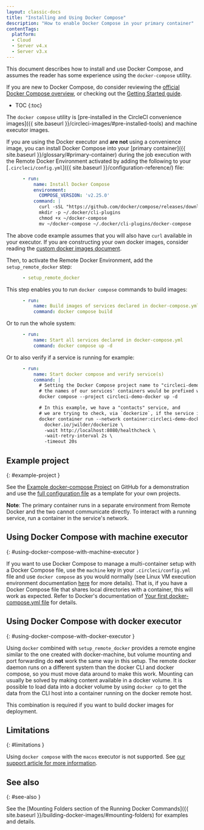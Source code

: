 ```yaml
---
layout: classic-docs
title: "Installing and Using Docker Compose"
description: "How to enable Docker Compose in your primary container"
contentTags:
  platform:
  - Cloud
  - Server v4.x
  - Server v3.x
---
```


This document describes how to install and use Docker Compose, and assumes the reader has some experience using the `docker-compose` utility.

If you are new to Docker Compose, do consider reviewing the [official Docker Compose overview](https://docs.docker.com/compose/), or checking out the [Getting Started guide](https://docs.docker.com/compose/gettingstarted/).

* TOC
{:toc}

The `docker compose` utility is [pre-installed in the CircleCI convenience
images]({{ site.baseurl }}/circleci-images/#pre-installed-tools) and machine executor images.

If you are using the Docker executor and **are not** using a convenience image, you can install Docker Compose into your [primary container]({{ site.baseurl }}/glossary/#primary-container) during the job execution with the Remote Docker Environment activated by adding the following to your [`.circleci/config.yml`]({{ site.baseurl }}/configuration-reference/) file:

```yml
      - run:
          name: Install Docker Compose
          environment:
            COMPOSE_VERSION: 'v2.25.0'
          command: |
            curl -sSL "https://github.com/docker/compose/releases/download/${COMPOSE_VERSION}/docker-compose-$(uname -s)-$(uname -m)" -o ~/docker-compose
            mkdir -p ~/.docker/cli-plugins
            chmod +x ~/docker-compose
            mv ~/docker-compose ~/.docker/cli-plugins/docker-compose
```

The above code example assumes that you will also have `curl` available in your
executor. If you are constructing your own docker images, consider reading the
[custom docker images document]({{site.baseurl}}/custom-images/).

Then, to activate the Remote Docker Environment, add the `setup_remote_docker` step:

```yml
      - setup_remote_docker
```

This step enables you to run `docker compose` commands to build images:

```yml
      - run:
          name: Build images of services declared in docker-compose.yml
          command: docker compose build
```

Or to run the whole system:

```yml
      - run:
          name: Start all services declared in docker-compose.yml
          command: docker compose up -d
```

Or to also verify if a service is running for example:

```yml
      - run:
          name: Start docker compose and verify service(s)
          command: |
            # Setting the Docker Compose project name to "circleci-demo-docker" means
            # the names of our services' containers would be prefixed with "circleci-demo-docker".
            docker compose --project circleci-demo-docker up -d

            # In this example, we have a "contacts" service, and
            # we are trying to check, via `dockerize`, if the service is ready.
            docker container run --network container:circleci-demo-docker_contacts_1 \
              docker.io/jwilder/dockerize \
              -wait http://localhost:8080/healthcheck \
              -wait-retry-interval 2s \
              -timeout 20s
```

## Example project
{: #example-project }

See the [Example docker-compose Project](https://github.com/circleci/cci-demo-docker/tree/docker-compose) on GitHub for a demonstration and use the [full configuration file](https://github.com/circleci/cci-demo-docker/blob/docker-compose/.circleci/config.yml) as a template for your own projects.

**Note**: The primary container runs in a separate environment from Remote Docker and the two cannot communicate directly. To interact with a running service, run a container in the service's network.

## Using Docker Compose with machine executor
{: #using-docker-compose-with-machine-executor }

If you want to use Docker Compose to manage a multi-container setup with a Docker Compose file, use the `machine` key in your `.circleci/config.yml` file and use `docker compose` as you would normally (see Linux VM execution environment documentation [here]({{site.baseurl}}/using-linuxvm) for more details). That is, if you have a Docker Compose file that shares local directories with a container, this will work as expected. Refer to Docker's documentation of [Your first docker-compose.yml file](https://docs.docker.com/get-started/part3/#your-first-docker-composeyml-file) for details.


## Using Docker Compose with docker executor
{: #using-docker-compose-with-docker-executor }

Using `docker` combined with `setup_remote_docker` provides a remote engine similar to the one created with docker-machine, but volume mounting and port forwarding do **not** work the same way in this setup. The remote docker daemon runs on a different system than the docker CLI and docker compose, so you must move data around to make this work. Mounting can usually be solved by making content available in a docker volume. It is possible to load data into a docker volume by using `docker cp` to get the data from the CLI host into a container running on the docker remote host.

This combination is required if you want to build docker images for deployment.

## Limitations
{: #limitations }

Using `docker compose` with the `macos` executor is not supported.
See [our support article for more information](https://support.circleci.com/hc/en-us/articles/360045029591-Can-I-use-Docker-within-the-macOS-executor-).

## See also
{: #see-also }


See the [Mounting Folders section of the Running Docker Commands]({{ site.baseurl }}/building-docker-images/#mounting-folders) for examples and details.
